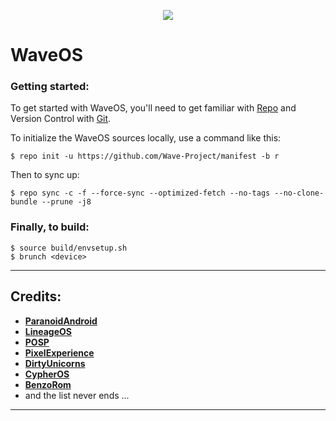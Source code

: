 <p align="center">
  <img src="https://i.imgur.com/HPowUAx.png" />
</p>

# WaveOS

### Getting started:
To get started with WaveOS, you'll need to get familiar with [Repo](https://source.android.com/source/using-repo.html) and Version Control with [Git](https://source.android.com/source/version-control.html).

To initialize the WaveOS sources locally, use a command like this:
```
$ repo init -u https://github.com/Wave-Project/manifest -b r
```

Then to sync up:
```
$ repo sync -c -f --force-sync --optimized-fetch --no-tags --no-clone-bundle --prune -j8
```

### Finally, to build: ###
```
$ source build/envsetup.sh
$ brunch <device>
```
---------------------------------
Credits:
-----
 * [**ParanoidAndroid**](https://github.com/AOSPA)
 * [**LineageOS**](https://github.com/LineageOS)
 * [**POSP**](https://github.com/PotatoProject)
 * [**PixelExperience**](https://github.com/PixelExperience)
 * [**DirtyUnicorns**](https://github.com/dirtyunicorns)
 * [**CypherOS**](https://github.com/CypherOS)
 * [**BenzoRom**](https://github.com/BenzoRom)
 * and the list never ends ...
---------------------------------
